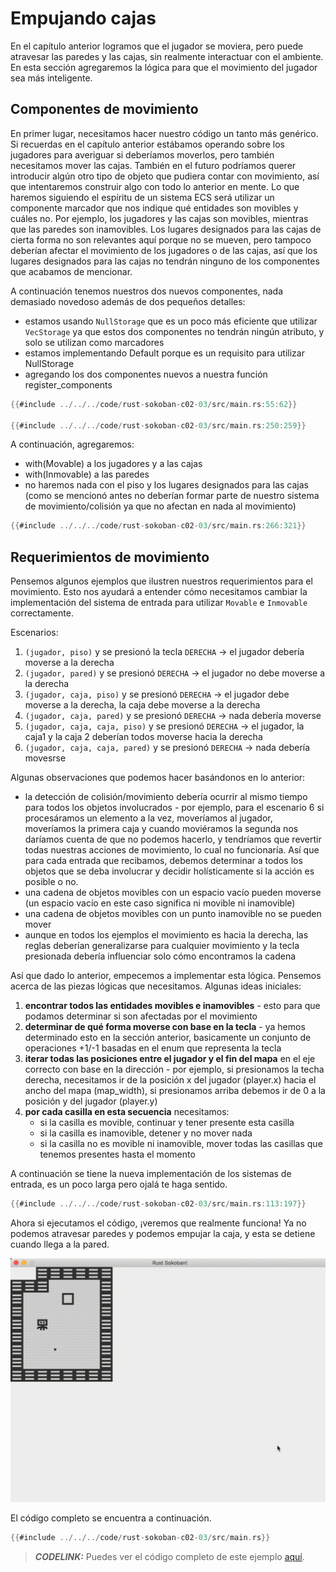 # Empujando cajas

En el capítulo anterior logramos que el jugador se moviera, pero puede atravesar las paredes y las cajas, sin realmente interactuar con el ambiente. En esta sección agregaremos la lógica para que el movimiento del jugador sea más inteligente.

## Componentes de movimiento
En primer lugar, necesitamos hacer nuestro código un tanto más genérico. Si recuerdas en el capítulo anterior estábamos operando sobre los jugadores para averiguar si deberíamos moverlos, pero también necesitamos mover las cajas. También en el futuro podríamos querer introducir algún otro tipo de objeto que pudiera contar con movimiento, así que intentaremos construir algo con todo lo anterior en mente. Lo que haremos siguiendo el espíritu de un sistema ECS será utilizar un componente marcador que nos indique qué entidades son movibles y cuáles no. Por ejemplo, los jugadores y las cajas son movibles, mientras que las paredes son inamovibles. Los lugares designados para las cajas de cierta forma no son relevantes aquí porque no se mueven, pero tampoco deberían afectar el movimiento de los jugadores o de las cajas, así que los lugares designados para las cajas no tendrán ninguno de los componentes que acabamos de mencionar.

A continuación tenemos nuestros dos nuevos componentes, nada demasiado novedoso además de dos pequeños detalles:
* estamos usando `NullStorage` que es un poco más eficiente que utilizar `VecStorage` ya que estos dos componentes no tendrán ningún atributo, y solo se utilizan como marcadores
* estamos implementando Default porque es un requisito para utilizar NullStorage
* agregando los dos componentes nuevos a nuestra función register_components


```rust
{{#include ../../../code/rust-sokoban-c02-03/src/main.rs:55:62}}

{{#include ../../../code/rust-sokoban-c02-03/src/main.rs:250:259}}
```

A continuación, agregaremos:
* with(Movable) a los jugadores y a las cajas
* with(Inmovable) a las paredes
* no haremos nada con el piso y los lugares designados para las cajas (como se mencionó antes no deberían formar parte de nuestro sistema de movimiento/colisión ya que no afectan en nada al movimiento)


```rust
{{#include ../../../code/rust-sokoban-c02-03/src/main.rs:266:321}}
```

## Requerimientos de movimiento
Pensemos algunos ejemplos que ilustren nuestros requerimientos para el movimiento. Esto nos ayudará a entender cómo necesitamos cambiar la implementación del sistema de entrada para utilizar `Movable` e `Inmovable` correctamente.

Escenarios:
1. `(jugador, piso)` y se presionó la tecla `DERECHA` -> el jugador debería moverse a la derecha
1. `(jugador, pared)` y se presionó `DERECHA` -> el jugador no debe moverse a la derecha
1. `(jugador, caja, piso)` y se presionó `DERECHA` -> el jugador debe moverse a la derecha, la caja debe moverse a la derecha
1. `(jugador, caja, pared)` y se presionó `DERECHA` -> nada debería moverse
1. `(jugador, caja, caja, piso)` y se presionó `DERECHA` -> el jugador, la caja1 y la caja 2 deberían todos moverse hacia la derecha
1. `(jugador, caja, caja, pared)` y se presionó `DERECHA` -> nada debería movesrse

Algunas observaciones que podemos hacer basándonos en lo anterior:
* la detección de colisión/movimiento debería ocurrir al mismo tiempo para todos los objetos involucrados - por ejemplo, para el escenario 6 si procesáramos un elemento a la vez, moveríamos al jugador, moveríamos la primera caja y cuando moviéramos la segunda nos daríamos cuenta de que no podemos hacerlo, y tendríamos que revertir todas nuestras acciones de movimiento, lo cual no funcionaría. Así que para cada entrada que recibamos, debemos determinar a todos los objetos que se deba involucrar y decidir holísticamente si la acción es posible o no.
* una cadena de objetos movibles con un espacio vacío pueden moverse (un espacio vacío en este caso significa ni movible ni inamovible)
* una cadena de objetos movibles con un punto inamovible no se pueden mover
* aunque en todos los ejemplos el movimiento es hacia la derecha, las reglas deberían generalizarse para cualquier movimiento y la tecla presionada debería influenciar solo cómo encontramos la cadena

Así que dado lo anterior, empecemos a implementar esta lógica. Pensemos acerca de las piezas lógicas que necesitamos. Algunas ideas iniciales:
1. **encontrar todos las entidades movibles e inamovibles** - esto para que podamos determinar si son afectadas por el movimiento
2. **determinar de qué forma moverse con base en la tecla** - ya hemos determinado esto en la sección anterior, basicamente un conjunto de operaciones +1/-1 basadas en el enum que representa la tecla
3. **iterar todas las posiciones entre el jugador y el fin del mapa** en el eje correcto con base en la dirección - por ejemplo, si presionamos la techa derecha, necesitamos ir de la posición x del jugador (player.x) hacia el ancho del mapa (map_width), si presionamos arriba debemos ir de 0 a la posición y del jugador (player.y)
4. **por cada casilla en esta secuencia** necesitamos:
    * si la casilla es movible, continuar y tener presente esta casilla
    * si la casilla es inamovible, detener y no mover nada
    * si la casilla no es movible ni inamovible, mover todas las casillas que tenemos presentes hasta el momento

A continuación se tiene la nueva implementación de los sistemas de entrada, es un poco larga pero ojalá te haga sentido.

```rust
{{#include ../../../code/rust-sokoban-c02-03/src/main.rs:113:197}}
```

Ahora si ejecutamos el código, ¡veremos que realmente funciona! Ya no podemos atravesar paredes y podemos empujar la caja, y esta se detiene cuando llega a la pared.

![Jugador moviéndose](./images/movement.gif)

El código completo se encuentra a continuación.

```rust
{{#include ../../../code/rust-sokoban-c02-03/src/main.rs}}
```

> **_CODELINK:_**  Puedes ver el código completo de este ejemplo [aquí](https://github.com/iolivia/rust-sokoban/tree/master/code/rust-sokoban-c02-03).